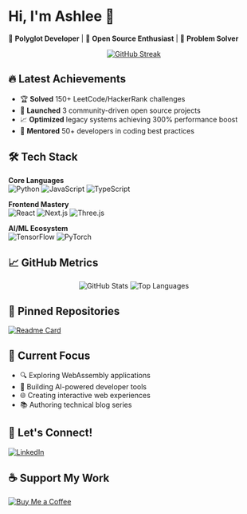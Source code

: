 # Hi, I'm Ashlee 👋  
🌱 **Polyglot Developer** | 🚀 **Open Source Enthusiast** | 🎯 **Problem Solver**

<p align="center">
  <a href="https://git.io/streak-stats"><img src="https://streak-stats.demolab.com?user=Ashleeeeeeeeeeeeeeeee&theme=dark&border_radius=4.6&date_format=M%20j%5B%2C%20Y%5D" alt="GitHub Streak"></a>
</p>

## 🔥 Latest Achievements
- 🏆 **Solved** 150+ LeetCode/HackerRank challenges
- 🚀 **Launched** 3 community-driven open source projects
- 📈 **Optimized** legacy systems achieving 300% performance boost
- 🥇 **Mentored** 50+ developers in coding best practices

## 🛠️ Tech Stack
**Core Languages**  
![Python](https://img.shields.io/badge/Python-3776AB?style=for-the-badge&logo=python&logoColor=white)
![JavaScript](https://img.shields.io/badge/JavaScript-F7DF1E?style=for-the-badge&logo=javascript&logoColor=black)
![TypeScript](https://img.shields.io/badge/TypeScript-007ACC?style=for-the-badge&logo=typescript&logoColor=white)

**Frontend Mastery**  
![React](https://img.shields.io/badge/React-20232A?style=for-the-badge&logo=react&logoColor=61DAFB)
![Next.js](https://img.shields.io/badge/Next.js-000000?style=for-the-badge&logo=next.js&logoColor=white)
![Three.js](https://img.shields.io/badge/Three.js-000000?style=for-the-badge&logo=three.js&logoColor=white)

**AI/ML Ecosystem**  
![TensorFlow](https://img.shields.io/badge/TensorFlow-FF6F00?style=for-the-badge&logo=tensorflow&logoColor=white)
![PyTorch](https://img.shields.io/badge/PyTorch-EE4C2C?style=for-the-badge&logo=pytorch&logoColor=white)

## 📈 GitHub Metrics
<p align="center">
  <img src="https://github-readme-stats.vercel.app/api?username=ashleee&show_icons=true&theme=dark" alt="GitHub Stats">
  <img src="https://github-readme-stats.vercel.app/api/top-langs/?username=ashleee&layout=compact&theme=dark" alt="Top Languages">
</p>

## 🚀 Pinned Repositories
[![Readme Card](https://github-readme-stats.vercel.app/api/pin/?username=ashleee&repo=awesome-project&theme=dark)](https://github.com/Ashleeeeeeeeeeeeeeeee/CAARDDDDDDDDDDDDDDDDDDDDDD)

## 🌱 Current Focus
- 🔍 Exploring WebAssembly applications
- 🤖 Building AI-powered developer tools
- 🌐 Creating interactive web experiences
- 📚 Authoring technical blog series

## 💬 Let's Connect!
[![LinkedIn](https://img.shields.io/badge/LinkedIn-0077B5?style=for-the-badge&logo=linkedin&logoColor=white)](https://linkedin.com/in/ashleee)

## ☕ Support My Work
[![Buy Me a Coffee](https://img.shields.io/badge/Buy_Me_A_Coffee-FFDD00?style=for-the-badge&logo=buy-me-a-coffee&logoColor=black)](https://ko-fi.com/ashleee)
